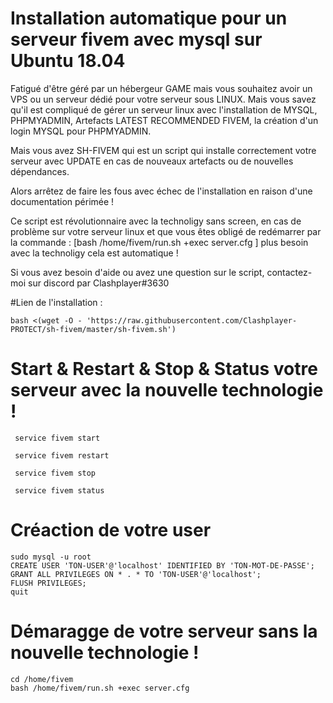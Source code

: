 # Installation automatique pour un serveur fivem avec mysql sur Ubuntu 18.04

Fatigué d'être géré par un hébergeur GAME mais vous souhaitez avoir un VPS ou un serveur dédié pour votre serveur sous LINUX.
Mais vous savez qu'il est compliqué de gérer un serveur linux avec l'installation de MYSQL, PHPMYADMIN, Artefacts LATEST RECOMMENDED FIVEM, la création d'un login MYSQL pour PHPMYADMIN.

Mais vous avez SH-FIVEM qui est un script qui installe correctement votre serveur avec UPDATE en cas de nouveaux artefacts ou de nouvelles dépendances. 

Alors arrêtez de faire les fous avec échec de l'installation en raison d'une documentation périmée !

Ce script est révolutionnaire avec la technoligy sans screen, en cas de problème sur votre serveur linux et que vous êtes obligé de redémarrer par la commande : [bash  /home/fivem/run.sh +exec server.cfg  ] plus besoin avec la technoligy cela est automatique !

 Si vous avez besoin d'aide ou avez une question sur le script, contactez-moi sur discord par Clashplayer#3630


#Lien de l'installation :
```
bash <(wget -O - 'https://raw.githubusercontent.com/Clashplayer-PROTECT/sh-fivem/master/sh-fivem.sh')
```

# Start & Restart & Stop & Status votre serveur avec la nouvelle technologie !
```
 service fivem start

 service fivem restart

 service fivem stop

 service fivem status
```


# Créaction de votre user 
```
sudo mysql -u root
CREATE USER 'TON-USER'@'localhost' IDENTIFIED BY 'TON-MOT-DE-PASSE';
GRANT ALL PRIVILEGES ON * . * TO 'TON-USER'@'localhost';
FLUSH PRIVILEGES;
quit
```


# Démaragge de votre serveur sans la nouvelle technologie !
```
cd /home/fivem
bash /home/fivem/run.sh +exec server.cfg
```

